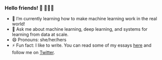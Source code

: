 ### Hello friends! 👋	👩🏾‍💻

- 🌱 I’m currently learning how to make machine learning work in the real world!
- 💬 Ask me about machine learning, deep learning, and systems for learning from data at scale.
- 😄 Pronouns: she/her/hers
- ⚡ Fun fact: I like to write. You can read some of my essays [here](https://www.shreya-shankar.com/) and follow me on [Twitter](https://www.twitter.com/sh_reya).
